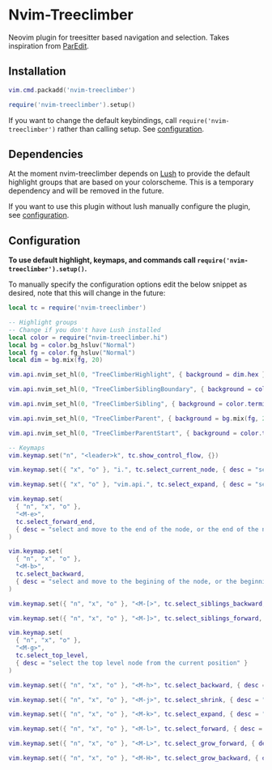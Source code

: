 # Nvim-Treeclimber

Neovim plugin for treesitter based navigation and selection.
Takes inspiration from [ParEdit](https://calva.io/paredit/).

## Installation

```lua
vim.cmd.packadd('nvim-treeclimber')

require('nvim-treeclimber').setup()
```

If you want to change the default keybindings, call `require('nvim-treeclimber')` rather than calling setup.
See [configuration](#configuration).

## Dependencies

At the moment nvim-treeclimber depends on [Lush](https://github.com/rktjmp/lush.nvim) to provide the default highlight groups that are based on your colorscheme.
This is a temporary dependency and will be removed in the future.

If you want to use this plugin without lush manually configure the plugin, see [configuration](#configuration).

## Configuration

**To use default highlight, keymaps, and commands call `require('nvim-treeclimber').setup()`.**

To manually specify the configuration options edit the below snippet as desired, note that this will change in the future:

```lua
local tc = require('nvim-treeclimber')

-- Highlight groups
-- Change if you don't have Lush installed
local color = require("nvim-treeclimber.hi")
local bg = color.bg_hsluv("Normal")
local fg = color.fg_hsluv("Normal")
local dim = bg.mix(fg, 20)

vim.api.nvim_set_hl(0, "TreeClimberHighlight", { background = dim.hex })

vim.api.nvim_set_hl(0, "TreeClimberSiblingBoundary", { background = color.terminal_color_5.hex })

vim.api.nvim_set_hl(0, "TreeClimberSibling", { background = color.terminal_color_5.mix(bg, 40).hex, bold = true })

vim.api.nvim_set_hl(0, "TreeClimberParent", { background = bg.mix(fg, 2).hex })

vim.api.nvim_set_hl(0, "TreeClimberParentStart", { background = color.terminal_color_4.mix(bg, 10).hex, bold = true })

-- Keymaps
vim.keymap.set("n", "<leader>k", tc.show_control_flow, {})

vim.keymap.set({ "x", "o" }, "i.", tc.select_current_node, { desc = "select current node" })

vim.keymap.set({ "x", "o" }, "vim.api.", tc.select_expand, { desc = "select parent node" })

vim.keymap.set(
  { "n", "x", "o" },
  "<M-e>",
  tc.select_forward_end,
  { desc = "select and move to the end of the node, or the end of the next node" }
)

vim.keymap.set(
  { "n", "x", "o" },
  "<M-b>",
  tc.select_backward,
  { desc = "select and move to the begining of the node, or the beginning of the next node" }
)

vim.keymap.set({ "n", "x", "o" }, "<M-[>", tc.select_siblings_backward, {})

vim.keymap.set({ "n", "x", "o" }, "<M-]>", tc.select_siblings_forward, {})

vim.keymap.set(
  { "n", "x", "o" },
  "<M-g>",
  tc.select_top_level,
  { desc = "select the top level node from the current position" }
)

vim.keymap.set({ "n", "x", "o" }, "<M-h>", tc.select_backward, { desc = "select previous node" })

vim.keymap.set({ "n", "x", "o" }, "<M-j>", tc.select_shrink, { desc = "select child node" })

vim.keymap.set({ "n", "x", "o" }, "<M-k>", tc.select_expand, { desc = "select parent node" })

vim.keymap.set({ "n", "x", "o" }, "<M-l>", tc.select_forward, { desc = "select the next node" })

vim.keymap.set({ "n", "x", "o" }, "<M-L>", tc.select_grow_forward, { desc = "Add the next node to the selection" })

vim.keymap.set({ "n", "x", "o" }, "<M-H>", tc.select_grow_backward, { desc = "Add the next node to the selection" })
```
